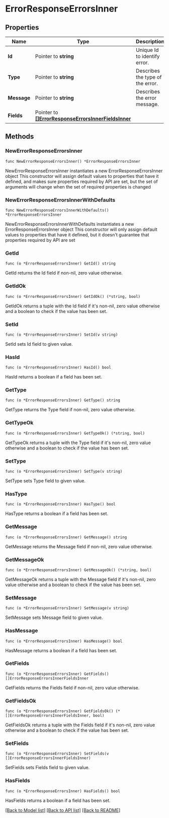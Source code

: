 # ErrorResponseErrorsInner

## Properties

Name | Type | Description | Notes
------------ | ------------- | ------------- | -------------
**Id** | Pointer to **string** | Unique Id to identify error. | [optional] 
**Type** | Pointer to **string** | Describes the type of the error. | [optional] 
**Message** | Pointer to **string** | Describes the error message. | [optional] 
**Fields** | Pointer to [**[]ErrorResponseErrorsInnerFieldsInner**](ErrorResponseErrorsInnerFieldsInner.md) |  | [optional] 

## Methods

### NewErrorResponseErrorsInner

`func NewErrorResponseErrorsInner() *ErrorResponseErrorsInner`

NewErrorResponseErrorsInner instantiates a new ErrorResponseErrorsInner object
This constructor will assign default values to properties that have it defined,
and makes sure properties required by API are set, but the set of arguments
will change when the set of required properties is changed

### NewErrorResponseErrorsInnerWithDefaults

`func NewErrorResponseErrorsInnerWithDefaults() *ErrorResponseErrorsInner`

NewErrorResponseErrorsInnerWithDefaults instantiates a new ErrorResponseErrorsInner object
This constructor will only assign default values to properties that have it defined,
but it doesn't guarantee that properties required by API are set

### GetId

`func (o *ErrorResponseErrorsInner) GetId() string`

GetId returns the Id field if non-nil, zero value otherwise.

### GetIdOk

`func (o *ErrorResponseErrorsInner) GetIdOk() (*string, bool)`

GetIdOk returns a tuple with the Id field if it's non-nil, zero value otherwise
and a boolean to check if the value has been set.

### SetId

`func (o *ErrorResponseErrorsInner) SetId(v string)`

SetId sets Id field to given value.

### HasId

`func (o *ErrorResponseErrorsInner) HasId() bool`

HasId returns a boolean if a field has been set.

### GetType

`func (o *ErrorResponseErrorsInner) GetType() string`

GetType returns the Type field if non-nil, zero value otherwise.

### GetTypeOk

`func (o *ErrorResponseErrorsInner) GetTypeOk() (*string, bool)`

GetTypeOk returns a tuple with the Type field if it's non-nil, zero value otherwise
and a boolean to check if the value has been set.

### SetType

`func (o *ErrorResponseErrorsInner) SetType(v string)`

SetType sets Type field to given value.

### HasType

`func (o *ErrorResponseErrorsInner) HasType() bool`

HasType returns a boolean if a field has been set.

### GetMessage

`func (o *ErrorResponseErrorsInner) GetMessage() string`

GetMessage returns the Message field if non-nil, zero value otherwise.

### GetMessageOk

`func (o *ErrorResponseErrorsInner) GetMessageOk() (*string, bool)`

GetMessageOk returns a tuple with the Message field if it's non-nil, zero value otherwise
and a boolean to check if the value has been set.

### SetMessage

`func (o *ErrorResponseErrorsInner) SetMessage(v string)`

SetMessage sets Message field to given value.

### HasMessage

`func (o *ErrorResponseErrorsInner) HasMessage() bool`

HasMessage returns a boolean if a field has been set.

### GetFields

`func (o *ErrorResponseErrorsInner) GetFields() []ErrorResponseErrorsInnerFieldsInner`

GetFields returns the Fields field if non-nil, zero value otherwise.

### GetFieldsOk

`func (o *ErrorResponseErrorsInner) GetFieldsOk() (*[]ErrorResponseErrorsInnerFieldsInner, bool)`

GetFieldsOk returns a tuple with the Fields field if it's non-nil, zero value otherwise
and a boolean to check if the value has been set.

### SetFields

`func (o *ErrorResponseErrorsInner) SetFields(v []ErrorResponseErrorsInnerFieldsInner)`

SetFields sets Fields field to given value.

### HasFields

`func (o *ErrorResponseErrorsInner) HasFields() bool`

HasFields returns a boolean if a field has been set.


[[Back to Model list]](../README.md#documentation-for-models) [[Back to API list]](../README.md#documentation-for-api-endpoints) [[Back to README]](../README.md)


